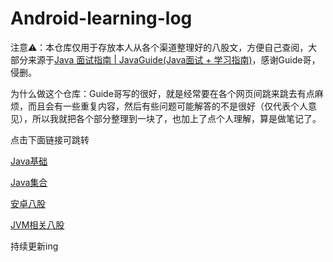 # Android-learning-log


注意:warning:：本仓库仅用于存放本人从各个渠道整理好的八股文，方便自己查阅，大部分来源于[Java 面试指南 | JavaGuide(Java面试 + 学习指南)](https://javaguide.cn/)，感谢Guide哥，侵删。


为什么做这个仓库：Guide哥写的很好，就是经常要在各个网页间跳来跳去有点麻烦，而且会有一些重复内容，然后有些问题可能解答的不是很好（仅代表个人意见），所以我就把各个部分整理到一块了，也加上了点个人理解，算是做笔记了。

点击下面链接可跳转

[Java基础](https://github.com/shuchaia/Android-learning-log/blob/main/Java基础.md)

[Java集合](https://github.com/shuchaia/Android-learning-log/blob/main/Java集合.md)

[安卓八股](https://github.com/shuchaia/Android-learning-log/blob/main/安卓八股.md)

[JVM相关八股](https://github.com/shuchaia/Android-learning-log/blob/main/JVM相关八股.md)

持续更新ing
